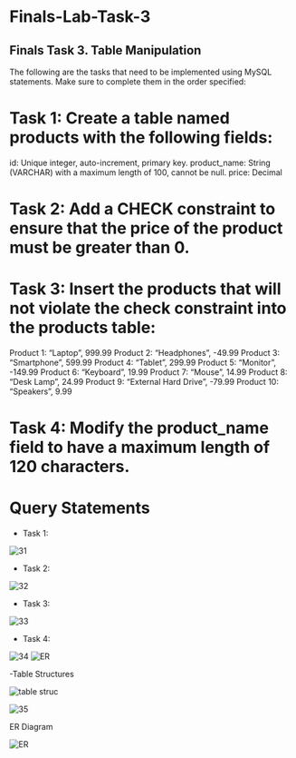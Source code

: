 # Finals-Lab-Task-3

## Finals Task 3. Table Manipulation
The following are the tasks that need to be implemented using MySQL statements. Make sure to complete them in the order specified:

# Task 1: Create a table named products with the following fields:
id: Unique integer, auto-increment, primary key. product_name: String (VARCHAR) with a maximum length of 100, cannot be null. price: Decimal

# Task 2: Add a CHECK constraint to ensure that the price of the product must be greater than 0.
# Task 3: Insert the products that will not violate the check constraint into the products table:
Product 1: “Laptop”, 999.99 Product 2: “Headphones”, -49.99 Product 3: “Smartphone”, 599.99 Product 4: “Tablet”, 299.99 Product 5: “Monitor”, -149.99 Product 6: “Keyboard”, 19.99 Product 7: “Mouse”, 14.99 Product 8: “Desk Lamp”, 24.99 Product 9: “External Hard Drive”, -79.99 Product 10: “Speakers”, 9.99

# Task 4: Modify the product_name field to have a maximum length of 120 characters.

# Query Statements

- Task 1:

 ![31](https://github.com/user-attachments/assets/d3ec1a3d-2655-4cfe-b23b-ee0c41a90e81)

- Task 2:

![32](https://github.com/user-attachments/assets/7bfe4572-7288-471d-ad52-5d535cbb24f4)

- Task 3:

![33](https://github.com/user-attachments/assets/4d335483-ca93-45e0-8cae-a30f4ca87672)

- Task 4:

![34](https://github.com/user-attachments/assets/d1e50e99-8fd9-4f85-9c77-cee417c00bf1)
![ER](https://github.com/user-attachments/assets/26b97a00-eabe-4a27-b13b-8c4c78116bf9)

-Table Structures

![table struc](https://github.com/user-attachments/assets/0dd7d767-88eb-4791-8fc9-9e9c0451a80a)

![35](https://github.com/user-attachments/assets/78b4ede4-9b90-423f-aa2a-6142429dd46f)


ER Diagram

![ER](https://github.com/user-attachments/assets/dd2b9b9f-89a4-4441-979d-ba9a9ff0d76b)

